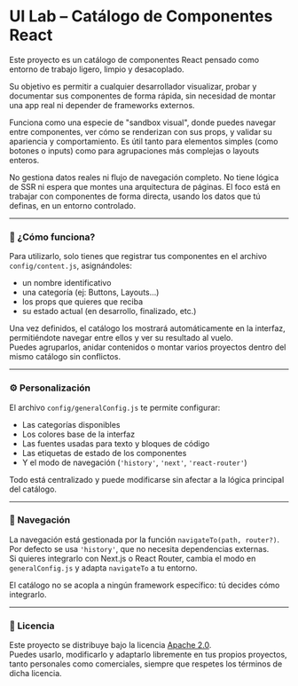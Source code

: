 # UI Lab – Catálogo de Componentes React

Este proyecto es un catálogo de componentes React pensado como entorno de trabajo ligero, limpio y desacoplado. 

Su objetivo es permitir a cualquier desarrollador visualizar, probar y documentar sus componentes de forma rápida, sin necesidad de montar una app real ni depender de frameworks externos.

Funciona como una especie de "sandbox visual", donde puedes navegar entre componentes, ver cómo se renderizan con sus props, y validar su apariencia y comportamiento. Es útil tanto para elementos simples (como botones o inputs) como para agrupaciones más complejas o layouts enteros.

No gestiona datos reales ni flujo de navegación completo. No tiene lógica de SSR ni espera que montes una arquitectura de páginas. El foco está en trabajar con componentes de forma directa, usando los datos que tú definas, en un entorno controlado.

---

### 🧩 ¿Cómo funciona?

Para utilizarlo, solo tienes que registrar tus componentes en el archivo `config/content.js`, asignándoles:
- un nombre identificativo
- una categoría (ej: Buttons, Layouts…)
- los props que quieres que reciba
- su estado actual (en desarrollo, finalizado, etc.)

Una vez definidos, el catálogo los mostrará automáticamente en la interfaz, permitiéndote navegar entre ellos y ver su resultado al vuelo.  
Puedes agruparlos, anidar contenidos o montar varios proyectos dentro del mismo catálogo sin conflictos.

---

### ⚙️ Personalización

El archivo `config/generalConfig.js` te permite configurar:

- Las categorías disponibles
- Los colores base de la interfaz
- Las fuentes usadas para texto y bloques de código
- Las etiquetas de estado de los componentes
- Y el modo de navegación (`'history'`, `'next'`, `'react-router'`)

Todo está centralizado y puede modificarse sin afectar a la lógica principal del catálogo.

---

### 🧭 Navegación

La navegación está gestionada por la función `navigateTo(path, router?)`.  
Por defecto se usa `'history'`, que no necesita dependencias externas.  
Si quieres integrarlo con Next.js o React Router, cambia el modo en `generalConfig.js` y adapta `navigateTo` a tu entorno.

El catálogo no se acopla a ningún framework específico: tú decides cómo integrarlo.

---

### 📄 Licencia

Este proyecto se distribuye bajo la licencia [Apache 2.0](./LICENSE).  
Puedes usarlo, modificarlo y adaptarlo libremente en tus propios proyectos, tanto personales como comerciales, siempre que respetes los términos de dicha licencia.
